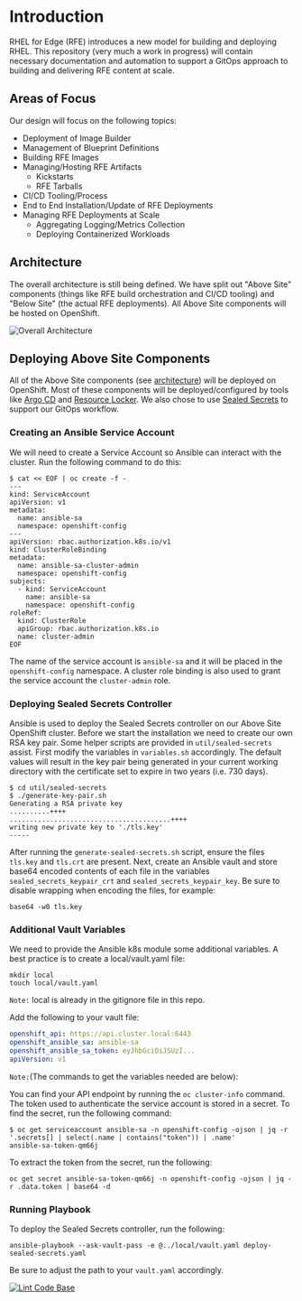 # Introduction

RHEL for Edge (RFE) introduces a new model for building and deploying RHEL. This repository (very much a work in progress) will contain necessary documentation and automation to support a GitOps approach to building and delivering RFE content at scale.

## Areas of Focus

Our design will focus on the following topics:

* Deployment of Image Builder
* Management of Blueprint Definitions
* Building RFE Images
* Managing/Hosting RFE Artifacts
  * Kickstarts
  * RFE Tarballs
* CI/CD Tooling/Process
* End to End Installation/Update of RFE Deployments
* Managing RFE Deployments at Scale
  * Aggregating Logging/Metrics Collection
  * Deploying Containerized Workloads

## Architecture

The overall architecture is still being defined. We have split out "Above Site" components (things like RFE build orchestration and CI/CD tooling) and "Below Site" (the actual RFE deployments). All Above Site components will be hosted on OpenShift.

![Overall Architecture](/images/overall-architecture.png)

## Deploying Above Site Components

All of the Above Site components (see [architecture](#architecture)) will be deployed on OpenShift. Most of these components will be deployed/configured by tools like [Argo CD](https://argoproj.github.io/argo-cd/) and [Resource Locker](https://github.com/redhat-cop/resource-locker-operator). We also chose to use [Sealed Secrets](https://github.com/bitnami-labs/sealed-secrets) to support our GitOps workflow.

### Creating an Ansible Service Account

We will need to create a Service Account so Ansible can interact with the cluster. Run the following command to do this:

```shell
$ cat << EOF | oc create -f -
---
kind: ServiceAccount
apiVersion: v1
metadata:
  name: ansible-sa
  namespace: openshift-config
---
apiVersion: rbac.authorization.k8s.io/v1
kind: ClusterRoleBinding
metadata:
  name: ansible-sa-cluster-admin
  namespace: openshift-config
subjects:
  - kind: ServiceAccount
    name: ansible-sa
    namespace: openshift-config
roleRef:
  kind: ClusterRole
  apiGroup: rbac.authorization.k8s.io
  name: cluster-admin
EOF
```

The name of the service account is `ansible-sa` and it will be placed in the `openshift-config` namespace. A cluster role binding is also used to grant the service account the `cluster-admin` role.

### Deploying Sealed Secrets Controller

Ansible is used to deploy the Sealed Secrets controller on our Above Site OpenShift cluster. Before we start the installation we need to create our own RSA key pair. Some helper scripts are provided in `util/sealed-secrets` assist. First modify the variables in `variables.sh` accordingly. The default values will result in the key pair being generated in your current working directory with the certificate set to expire in two years (i.e. 730 days).

```shell
$ cd util/sealed-secrets
$ ./generate-key-pair.sh
Generating a RSA private key
..........++++
........................................++++
writing new private key to './tls.key'
-----
```

After running the `generate-sealed-secrets.sh` script, ensure the files `tls.key` and `tls.crt` are present. Next, create an Ansible vault and store base64 encoded contents of each file in the variables `sealed_secrets_keypair_crt` and `sealed_secrets_keypair_key`. Be sure to disable wrapping when encoding the files, for example:

```shell
base64 -w0 tls.key
```

### Additional Vault Variables

We need to provide the Ansible k8s module some additional variables. A best practice is to create a local/vault.yaml file:

```shell
mkdir local
touch local/vault.yaml
```

`Note:` local is already in the gitignore file in this repo.

Add the following to your vault file:

```yaml
openshift_api: https://api.cluster.local:6443
openshift_ansible_sa: ansible-sa
openshift_ansible_sa_token: eyJhbGciOiJSUzI...
apiVersion: v1
```

`Note:`(The commands to get the variables needed are below):

You can find your API endpoint by running the `oc cluster-info` command. The token used to authenticate the service account is stored in a secret. To find the secret, run the following command:

```shell
$ oc get serviceaccount ansible-sa -n openshift-config -ojson | jq -r '.secrets[] | select(.name | contains("token")) | .name'
ansible-sa-token-qm66j
```

To extract the token from the secret, run the following:

```shell
oc get secret ansible-sa-token-qm66j -n openshift-config -ojson | jq -r .data.token | base64 -d
```

### Running Playbook

To deploy the Sealed Secrets controller, run the following:

```shell
ansible-playbook --ask-vault-pass -e @../local/vault.yaml deploy-sealed-secrets.yaml
```

Be sure to adjust the path to your `vault.yaml` accordingly.

[![Lint Code Base](https://github.com/redhat-cop/rhel-edge-automation-arch/workflows/Lint%20Code%20Base/badge.svg)](https://github.com/redhat-cop/rhel-edge-automation-arch/actions)
